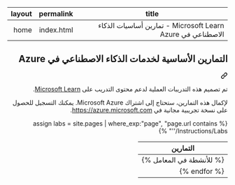 <div class="Box-sc-g0xbh4-0 eoaCFS js-snippet-clipboard-copy-unpositioned undefined" data-hpc="true"><article class="markdown-body entry-content container-lg" itemprop="text"><div dir="rtl"><markdown-accessiblity-table data-catalyst=""><table>
  <thead>
  <tr>
  <th>title</th>
  <th>permalink</th>
  <th>layout</th>
  </tr>
  </thead>
  <tbody>
  <tr>
  <td><div dir="rtl">Microsoft Learn - تمارين أساسيات الذكاء الاصطناعي في Azure</div></td>
  <td><div dir="rtl">index.html</div></td>
  <td><div dir="rtl">home</div></td>
  </tr>
  </tbody>
</table></markdown-accessiblity-table>

<div class="markdown-heading" dir="rtl"><h1 tabindex="-1" class="heading-element" dir="rtl">التمارين الأساسية لخدمات الذكاء الاصطناعي في Azure</h1><a id="user-content-التمارين-الأساسية-لخدمات-الذكاء-الاصطناعي-في-azure" class="anchor" aria-label="Permalink: التمارين الأساسية لخدمات الذكاء الاصطناعي في Azure" href="#التمارين-الأساسية-لخدمات-الذكاء-الاصطناعي-في-azure"><svg class="octicon octicon-link" viewBox="0 0 16 16" version="1.1" width="16" height="16" aria-hidden="true"><path d="m7.775 3.275 1.25-1.25a3.5 3.5 0 1 1 4.95 4.95l-2.5 2.5a3.5 3.5 0 0 1-4.95 0 .751.751 0 0 1 .018-1.042.751.751 0 0 1 1.042-.018 1.998 1.998 0 0 0 2.83 0l2.5-2.5a2.002 2.002 0 0 0-2.83-2.83l-1.25 1.25a.751.751 0 0 1-1.042-.018.751.751 0 0 1-.018-1.042Zm-4.69 9.64a1.998 1.998 0 0 0 2.83 0l1.25-1.25a.751.751 0 0 1 1.042.018.751.751 0 0 1 .018 1.042l-1.25 1.25a3.5 3.5 0 1 1-4.95-4.95l2.5-2.5a3.5 3.5 0 0 1 4.95 0 .751.751 0 0 1-.018 1.042.751.751 0 0 1-1.042.018 1.998 1.998 0 0 0-2.83 0l-2.5 2.5a1.998 1.998 0 0 0 0 2.83Z"></path></svg></a></div>
<p dir="rtl">تم تصميم هذه التدريبات العملية لدعم محتوى التدريب على <a href="https://docs.microsoft.com/training/" rel="nofollow">Microsoft Learn</a>.</p>
<p dir="rtl">لإكمال هذه التمارين، ستحتاج إلى اشتراك Microsoft Azure. يمكنك التسجيل للحصول على نسخة تجريبية مجانية في <a href="https://azure.microsoft.com" rel="nofollow">https://azure.microsoft.com</a>.</p>
<p dir="rtl">{% assign labs = site.pages | where_exp:"page", "page.url contains '/Instructions/Labs'" %}</p>
<markdown-accessiblity-table data-catalyst=""><table>
<thead>
<tr>
<th>التمارين</th>
</tr>
</thead>
<tbody>
<tr>
<td>{% للأنشطة في المعامل %}</td>
</tr>
<tr>
<td>{% endfor %}</td>
</tr>
</tbody>
</table></markdown-accessiblity-table>
</article></div>
